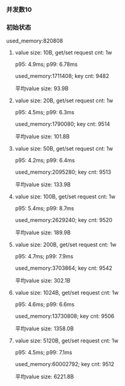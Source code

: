 ### 并发数10

### 初始状态
used_memory:820808

1. value size: 10B, get/set request cnt: 1w

    p95: 4.9ms; p99: 6.78ms

    used_memory:1711408; key cnt: 9482

    平均value size: 93.9B

2. value size: 20B, get/set request cnt: 1w
   
    p95: 4.5ms; p99: 6.3ms
   
    used_memory:1790080; key cnt: 9514
   
    平均value size: 101.8B  
    
3. value size: 50B, get/set request cnt: 1w
   
    p95: 4.2ms; p99: 6.4ms
   
    used_memory:2095280; key cnt: 9513
   
    平均value size: 133.9B  
    
4. value size: 100B, get/set request cnt: 1w
   
    p95: 5.4ms; p99: 8.7ms
   
    used_memory:2629240; key cnt: 9520
   
    平均value size: 189.9B  
    
5. value size: 200B, get/set request cnt: 1w
   
    p95: 4.7ms; p99: 7.9ms
   
    used_memory:3703864; key cnt: 9542
   
    平均value size: 302.1B  
    
6. value size: 1024B, get/set request cnt: 1w
   
    p95: 4.6ms; p99: 6.6ms
   
    used_memory:13730808; key cnt: 9506
   
    平均value size: 1358.0B  
    
6. value size: 5120B, get/set request cnt: 1w
   
    p95: 4.5ms; p99: 7.1ms
   
    used_memory:60002792; key cnt: 9512
   
    平均value size: 6221.8B  





